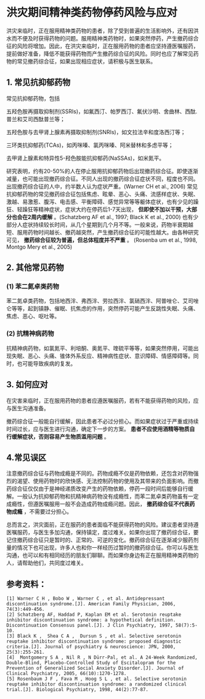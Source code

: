 # 洪灾期间精神类药物停药风险与应对

洪灾来临时，正在服用精神类药物的患者，除了受到普遍的生活影响外，还有因洪水而不便及时获得药物的问题。服用精神类药物时，如果突然停药，产生撤药综合征的风险将增加。因此，在洪灾来临时，正在服用药物的患者应坚持遵医嘱服药，提前做好准备，降低不能获得药物而产生撤药综合征的风险。同时也应了解常见药物的常见撤药综合征，如果出现相应症状，请积极与医生联系。

## 1. 常见抗抑郁药物    

常见抗抑郁药物，包括

五羟色胺再摄取抑制剂(SSRIs)，如氟西汀、帕罗西汀、氟伏沙明、舍曲林、西酞.       普兰和艾司西酞普兰等；

五羟色胺与去甲肾上腺素再摄取抑制剂(SNRIs)，如文拉法辛和度洛西汀等；

三环类抗抑郁药(TCAs)，如丙咪嗪、氯丙咪嗪、阿米替林和多虑平等；

去甲肾上腺素和特异性5-羟色胺能抗抑郁药(NaSSAs)，如米氮平。

研究表明，约有20-50%的人在停止服用抗抑郁药物后出现撤药综合征。即使逐渐减量，也可能出现撤药综合征。不同人出现的撤药综合征症状不同，程度也不同。出现撤药综合征的人中，约半数人认为症状严重。(Warner CH et al., 2006) 常见抗抑郁药物的常见撤药综合征包括焦虑、眩晕、恶心、头痛、流感样症状、失眠、激越、易激惹、腹泻、电击感、平衡障碍、感觉异常等等躯体症状，也有少见的躁狂、轻躁狂等精神症状，症状大约在停药后1-7天出现， **但即使不加以干预，大部分也会在2周内缓解** 。(Schatzberg AF et al., 1997; Black K et al., 2000) 也有少部分人症状持续较长时间，从几个星期到几个月不等。一般来说，药物半衰期越短、服用药物时间越长、撤药越突然，产生撤药综合征的可能性越大。由各种研究可见， **撤药综合征较为普遍，但总体程度并不严重** 。  (Rosenba um et al., 1998, Montgo Mery et al., 2005)

## 2. 其他常见药物 

### (1) 苯二氮卓类药物    

苯二氮卓类药物，包括地西泮、弗西泮、劳拉西泮、氯硝西泮、阿普唑仑、艾司唑仑等等，起到镇静、催眠、抗焦虑的作用，突然停药可能产生反跳性失眠、头痛、焦虑、恶心、呕吐等。

### (2) 抗精神病药物  

抗精神病药物，如氯氮平、利培酮、奥氮平、喹硫平等等，如果突然停用，可能出现失眠、恶心、头痛、锥体外系反应、精神病性症状、意识障碍、情感障碍等。同时，也可能导致疾病的复发。

## 3. 如何应对

在灾害来临时，正在服用药物的患者应遵医嘱服药，若有不能获得药物的风险，应与医生沟通准备。
    
撤药综合征一般能自行缓解，因此患者不必过分担心。而如果症状过于严重或持续时间过长，应与医生进行沟通，确定下一步的方案。 **患者不应使用酒精等物质自行缓解症状，否则容易产生物质滥用问题** 。

## 4.常见误区

注意撤药综合征与药物成瘾是不同的。药物成瘾不仅是药物依赖，还包含对药物强烈的渴望、使用药物时的欣快感、无法控制药物的使用及其带来的负面影响。而撤药综合征仅仅由于是神经递质改变产生的药物依赖，停药一段时间后能够自行缓解。一般认为抗抑郁药物和抗精神病药物没有成瘾性，而苯二氮卓类药物虽有一定成瘾性，但遵医嘱服用一般不会造成药物成瘾问题。因此， **撤药综合征不代表药物成瘾** ，不需要过分担心。
    
总而言之，洪灾面前，正在服药的患者面临不能获得药物的风险。建议患者坚持遵医嘱服药，与医生多加沟通，保持镇定，度过难关。如果你出现了撤药综合征，要记住撤药综合征只是暂时的、正常的、可逆的变化。撤药综合征在逐渐减少服药剂量的情况下也可出现，许多人也和你一样经历过暂时的撤药综合征。你可以与医生沟通，也可以和有相同经历的朋友们聊聊。而如果你身边有正在服用精神类药物的人，请帮助他们，共同度过难关。

## 参考资料：

```
[1] Warner C H , Bobo W , Warner C , et al. Antidepressant discontinuation syndrome.[J]. American Family Physician, 2006, 74(3):449-456.
[2] Schatzberg AF, Haddad P, Kaplan EM et al. Serotonin reuptake inhibitor discontinuation syndrome: a hypothetical definition. Discontinuation Consensus panel.[J]. J Clin Psychiatry, 1997, 58(7):5-10. 
[3] Black K ,  Shea C A ,  Dursun S , et al. Selective serotonin reuptake inhibitor discontinuation syndrome: proposed diagnostic criteria.[J]. Journal of psychiatry & neuroscience: JPN, 2000, 25(3):255-261.
[4]  Montgomery S A , Nil R , N Dürr-Pal, et al. A 24-Week Randomized, Double-Blind, Placebo-Controlled Study of Escitalopram for the Prevention of Generalized Social Anxiety Disorder.[J]. Journal of Clinical Psychiatry, 2005, 66(10):1270-1278.
[5] Rosenbaum J F , Fava M , Hoog S L , et al. Selective serotonin reuptake inhibitor discontinuation syndrome: a randomized clinical trial.[J]. Biological Psychiatry, 1998, 44(2):77-87.
```
